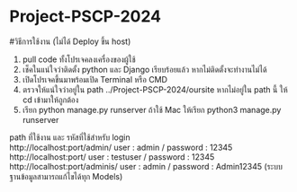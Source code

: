 # Project-PSCP-2024
#วิธีการใช้งาน (ไม่ได้ Deploy ขึ้น host)
1. pull code ทั้งโปรเจคลงเครื่องของผู้ใช้
2. เช็คในแน่ใจว่าติดตั้ง python และ Django เรียบร้อยแล้ว หากไม่ติดตั้งจะทำงานไม่ได้
3. เปิดโปรเจคขึ้นมาพร้อมเปิด Terminal หรือ CMD
4. ตรวจให้แน่ใจว่าอยู่ใน path ../Project-PSCP-2024/oursite หากไม่อยู่ใน path นี้ ให้ cd เข้ามาให้ถูกต้อง
5. เรียก python manage.py runserver ถ้าใช้ Mac ให้เรียก python3 manage.py runserver

path ที่ใช้งาน และ รหัสที่ใช้สำหรับ login <br>
http://localhost:port/admin/    user : admin / password : 12345 <br>
http://localhost:port/          user : testuser / password : 12345 <br>
http://localhost:port/adminis/  user : admin / password : Admin12345 (ระบบฐานข้อมูลสามารถแก้ไขได้ทุก Models) <br>


